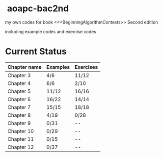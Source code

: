 ﻿﻿﻿﻿﻿﻿﻿﻿﻿﻿﻿ ﻿aoapc-bac2nd============my own codes for book &lt;&lt;&lt;BeginningAlgorithmContests>> Second editionincluding example codes and exercise codesCurrent Status==============Chapter name | Examples | Exercises-|-|-| Chapter 3 | 4/6 | 11/12Chapter 4 | 6/6 | 2/10Chapter 5 | 11/12 |  16/16Chapter 6 | 16/22 |  14/14Chapter 7 | 15/15 | 18/18Chapter 8 | 4/19 |  0/28Chapter 9 | 0/31 | --Chapter 10 | 0/29 | --Chapter 11 | 0/15 | --Chapter 12 | 0/37 | --